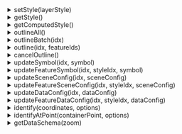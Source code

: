<details><summary>setStyle(layerStyle)</summary>
<p>
<br/>

设置图层的样式，样式说明请参考该链接。

```js
const style = {
  styles: [
    {
      filter : true,            // 数据的过滤条件
      renderPlugin: {           // 渲染插件
        type : 'native-point',
        dataConfig : {
          type : 'native-point'
        }
      },
      symbol: {                 // 样式定义
        markerSize: 6,
        markerType: 'circle',
        markerFill: '#0f0'
      }
    }
  ]
};
layer.setStyle(style);
```

参数：
* style **Object** 图层样式对象，可选的属性如下:

| 属性名        |  类型           |  描述                 | 默认值 |
|  ------         | :----:  | ----  |   :-----------:  |
| styles        | Object[] | 渲染插件数组              | [] |
| featureStyles | Object[] | 单个Feature的渲染插件列表  | [] |
| $root         | String   | 资源目录根路径 | null |

返回：

* this

</p>
</details>

<details><summary>getStyle()</summary>
<p>
<br/> 

获取图层样式

返回：

* Object

</p>
</details>

<details><summary>getComputedStyle()</summary>
<p>
<br/>

获取处理后的图层样式，与style的区别主要是：
* 如果style中定义了$root, computedStyle中的资源路径都是合并后的路径
* style中的样式定义可能是被压缩后的，computedStyle中都是未压缩的

返回：

* Object

</p>
</details>

<details><summary>outlineAll()</summary>
<p>
<br/>

高亮图层上所有的数据。

因为高亮是采用后处理实现的，图层需要加入[GroupGLLayer](../gl/group-gl-layer)，且[outline后处理](../gl/group-gl-layer#outline)是开启的。

```js
layer.addTo(groupGLLayer);
layer.outlineAll();
```

返回：

* this

</p>
</details>


<details><summary>outlineBatch(idx)</summary>
<p>
<br/>

高亮style中序号为idx的渲染插件渲染的数据。

同outlineAll相同，需要加入[GroupGLLayer](../gl/group-gl-layer)并开启outline后处理。

```js
layer.addTo(groupGLLayer);
layer.outlineBatch(0);
```

参数：

* idx **Number** style的序号

返回：

* this

</p>
</details>

<details><summary>outline(idx, featureIds)</summary>
<p>
<br/>

序号为idx的渲染插件渲染的数据中，高亮指定的feature。

```js
layer.addTo(groupGLLayer);
layer.outline(0, [0]);
```

参数：

* idx **Number** style的序号
* featureIds **Number[] | String[]** feature id 数组

返回：

* this

</p>
</details>

<details><summary>cancelOutline()</summary>
<p>
<br/>

取消高亮

返回：

* this

</p>
</details>

<details><summary>updateSymbol(idx, symbol)</summary>
<p>
<br/>

更新序号为idx的渲染插件的symbol。

```js
layer.updateSymbol(0, { polygonFill: '#0f0' });
```

参数：

* idx **Number** 渲染插件序号
* symbol **Object** 要更新的symbol属性

返回：

* this

</p>
</details>

<details><summary>updateFeatureSymbol(idx, styleIdx, symbol)</summary>
<p>
<br/>

更新序号为idx的Feature样式里，序号为styleIdx的渲染插件的symbol。

```js
const style = {
  featureStyles: [
    {
      id: 16,
      style: [
        {
          renderPlugin: {
            dataConfig: {
              type: 'fill'
            },
            sceneConfig: {
              antialias: false
            },
            type: 'fill'
          },
          symbol: {
            polygonFill: '#f00'
          }
        }
      ]
    }
  ]
}
layer.updateFeatureSymbol(0, 0, { polygonFill: '#0f0' });
```

参数：

* idx **Number** featureStyle中的Feature样式序号
* styleIdx **Number** 样式编号
* symbol **Object** 要更新的sceneConfig属性

返回：

* this

</p>
</details>

<details><summary>updateSceneConfig(idx, sceneConfig)</summary>
<p>
<br/>

更新序号为idx的渲染插件的sceneConfig。

```js
layer.updateSceneConfig(0, { collision: false });
```

参数：

* idx **Number** 渲染插件序号
* sceneConfig **Object** 要更新的sceneConfig属性

返回：

* this

</p>
</details>

<details><summary>updateFeatureSceneConfig(idx, styleIdx, sceneConfig)</summary>
<p>
<br/>

更新序号为idx的Feature样式里，序号为styleIdx的渲染插件的sceneConfig。

```js
const style = {
  featureStyles: [
    {
      id: 16,
      style: [
        {
          renderPlugin: {
            dataConfig: {
              type: 'fill'
            },
            sceneConfig: {
              antialias: false
            },
            type: 'fill'
          },
          symbol: {
            polygonFill: '#f00'
          }
        }
      ]
    }
  ]
}
layer.updateFeatureSceneConfig(0, 0, { antialias: true });
```

参数：

* idx **Number** featureStyle样式序号
* styleIdx **Number** 渲染插件编号
* sceneConfig **Object** 要更新的sceneConfig属性

返回：

* this

</p>
</details>

<details><summary>updateDataConfig(idx, dataConfig)</summary>
<p>
<br/>

更新序号为idx的渲染插件的dataConfig。

```js
layer.updateDataConfig(0, { altitudeProperty: 'height' });
```

参数：

* idx **Number** 渲染插件序号
* dataConfig **Object** 要更新的dataConfig属性

返回：

* this

</p>
</details>

<details><summary>updateFeatureDataConfig(idx, styleIdx, dataConfig)</summary>
<p>
<br/>

更新序号为idx的Feature样式里，序号为styleIdx的渲染插件的sceneConfig。

```js
const style = {
  featureStyles: [
    {
      id: 16,
      style: [
        {
          renderPlugin: {
            dataConfig: {
              type: 'fill'
            },
            sceneConfig: {
              antialias: false
            },
            type: 'fill'
          },
          symbol: {
            polygonFill: '#f00'
          }
        }
      ]
    }
  ]
}
layer.updateFeatureDataConfig(0, 0, { foo: 1 });
```

参数：

* idx **Number** featureStyle样式序号
* styleIdx **Number** 渲染插件编号
* dataConfig **Object** 要更新的dataConfig属性

返回：

* this

</p>
</details>

<details><summary>identify(coordinates, options)</summary>
<p>
<br/>

在图层上查询给定坐标处的数据。
需要注意的是，只有绘制出来的数据才能被查询到。

```js
layer.identify([121.23, 39.34], { tolerance: 2 })
```

参数：

* coordinates **Number[]** 坐标值
* options **Object** 设置，可能的属性：
| 属性名           |  类型           |  描述                 | 默认值 |
|  ------         | :----:  | ----  |   :-----------:  |
| tolerance       | Number  | 查询时的像素冗余值 | 3 |

返回：

* Object[]

</p>
</details>

<details><summary>identifyAtPoint(containerPoint, options)</summary>
<p>
<br/>

在图层上查询给定屏幕坐标处的数据

```js
layer.identify([121.23, 39.34], { tolerance: 2 })
```

参数：

* coordinates **Number[]** 坐标值
* options **Object** 设置，可能的属性：

| 属性名           |  类型           |  描述                 | 默认值 |
|  ------         | :----:  | ----  |   :-----------:  |
| tolerance       | Number  | 查询时的像素冗余值 | 3 |

返回：

* Object[]

</p>
</details>

<details><summary>getDataSchema(zoom)</summary>
<p>
<br/>

获取给定级别上的图层定义和属性定义。

需要注意的是，只有某个级别的瓦片的曾经载入过，才能正常获取，未载入过的瓦片级别的data schema是无法获取的。

```js
const schema = layer.getDataSchema(8);
```

参数：

* zoom **Number** 瓦片级别

返回：

* Object[]

</p>
</details>
